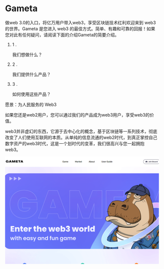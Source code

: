 # Gameta

做web 3.0的入口，将亿万用户带入web3，享受区块链技术红利欢迎来到 web3 的世界。Gameta 是您进入 web3 的最佳方式。简单、有趣和可靠的回报！如果您对此有任何疑问，请阅读下面的介绍Gameta的简要介绍。

1. 1 .

   我们想做什么？

2. 2 .

   我们提供什么产品？

3. 3 .

   如何使用这些产品？



愿景：为人民服务的 Web3

如果您还是web2用户，您可以通过我们的产品成为web3用户，享受web3的价值。

web3并非虚幻的东西，它源于去中心化的概念，基于区块链等一系列技术，彻底改变了人们使用互联网的本质。从单纯的信息流通的web2时代，到真正掌控自己数字资产的web3时代，这是一个划时代的变革，我们很高兴与您一起拥抱web3。

![1](1.png)
